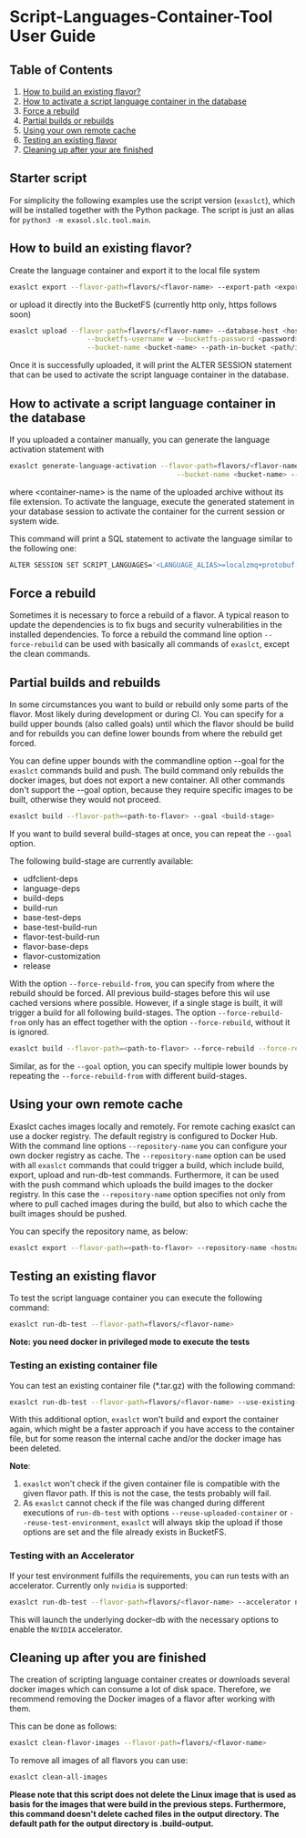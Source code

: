 # Script-Languages-Container-Tool User Guide

## Table of Contents

1. [How to build an existing flavor?](#how-to-build-an-existing-flavor)
2. [How to activate a script language container in the database](#how-to-activate-a-script-language-container-in-the-database)
3. [Force a rebuild](#force-a-rebuild)
4. [Partial builds or rebuilds](#partial-builds-and-rebuilds)
5. [Using your own remote cache](#using-your-own-remote-cache)
6. [Testing an existing flavor](#testing-an-existing-flavor)
7. [Cleaning up after your are finished](#cleaning-up-after-you-are-finished)

## Starter script

For simplicity the following examples use the script version (`exaslct`), which will be installed together with the Python package. The script is just an alias for `python3 -m exasol.slc.tool.main`.

## How to build an existing flavor?

Create the language container and export it to the local file system

```bash
exaslct export --flavor-path=flavors/<flavor-name> --export-path <export-path>
```

or upload it directly into the BucketFS (currently http only, https follows soon)

```bash
exaslct upload --flavor-path=flavors/<flavor-name> --database-host <hostname-or-ip> --bucketfs-port <port> \
                   --bucketfs-username w --bucketfs-password <password>  --bucketfs-name <bucketfs-name> \
                   --bucket-name <bucket-name> --path-in-bucket <path/in/bucket>
```

Once it is successfully uploaded, it will print the ALTER SESSION statement
that can be used to activate the script language container in the database.

## How to activate a script language container in the database

If you uploaded a container manually, you can generate the language activation statement with

```bash
exaslct generate-language-activation --flavor-path=flavors/<flavor-name> --bucketfs-name <bucketfs-name> \
                                         --bucket-name <bucket-name> --path-in-bucket <path/in/bucket> --container-name <container-name>
```

where \<container-name> is the name of the uploaded archive without its file extension. To activate the language, execute the generated statement in your database session to activate the container for the current session or system wide.

This command will print a SQL statement to activate the language similar to the following one:

```bash
ALTER SESSION SET SCRIPT_LANGUAGES='<LANGUAGE_ALIAS>=localzmq+protobuf:///<bucketfs-name>/<bucket-name>/<path-in-bucket>/<container-name>?lang=<language>#buckets/<bucketfs-name>/<bucket-name>/<path-in-bucket>/<container-name>/exaudf/exaudfclient[_py3]';
```

## Force a rebuild

Sometimes it is necessary to force a rebuild of a flavor.
A typical reason to update the dependencies is to
fix bugs and security vulnerabilities in the installed dependencies.
To force a rebuild the command line option `--force-rebuild` can be used
with basically all commands of `exaslct`, except the clean commands.

## Partial builds and rebuilds

In some circumstances you want to build or rebuild
only some parts of the flavor. Most likely during development or during CI.
You can specify for a build upper bounds (also called goals)
until which the flavor should be build and for rebuilds
you can define lower bounds from where the rebuild get forced.

You can define upper bounds with the commandline option --goal
for the `exaslct` commands build and push.
The build command only rebuilds the docker images,
but does not export a new container.
All other commands don't support the --goal option,
because they require specific images to be built,
otherwise they would not proceed.

```bash
exaslct build --flavor-path=<path-to-flavor> --goal <build-stage>
```

If you want to build several build-stages at once, you can repeat the `--goal` option.

The following build-stage are currently available:

* udfclient-deps
* language-deps
* build-deps
* build-run
* base-test-deps
* base-test-build-run
* flavor-test-build-run
* flavor-base-deps
* flavor-customization
* release


With the option `--force-rebuild-from`, you can specify from where the rebuild should be forced.
All previous build-stages before this wil use cached versions where possible.
However, if a single stage is built, it will trigger a build for all following build-stages.
The option `--force-rebuild-from` only has an effect together with the option `--force-rebuild`,
without it is ignored.

```bash
exaslct build --flavor-path=<path-to-flavor> --force-rebuild --force-rebuild-from <build-stage>
```

Similar, as for the `--goal` option, you can specify multiple lower bounds
by repeating the `--force-rebuild-from` with different build-stages.

## Using your own remote cache

Exaslct caches images locally and remotely.
For remote caching exaslct can use a docker registry.
The default registry is configured to Docker Hub.
With the command line options `--repository-name`
you can configure your own docker registry as cache.
The `--repository-name` option can be used with all
`exaslct` commands that could trigger a build,
which include build, export, upload and run-db-test commands.
Furthermore, it can be used with the push command which
uploads the build images to the docker registry.
In this case the `--repository-name` option specifies
not only from where to pull cached images during the build,
but also to which cache the built images should be pushed.

You can specify the repository name, as below:

```bash
exaslct export --flavor-path=<path-to-flavor> --repository-name <hostname>[:port]/<user>/<repository-name>
```

## Testing an existing flavor

To test the script language container you can execute the following command:

```bash
exaslct run-db-test --flavor-path=flavors/<flavor-name>
```

**Note: you need docker in privileged mode to execute the tests**

### Testing an existing container file

You can test an existing container file (*.tar.gz) with the following command:

```bash
exaslct run-db-test --flavor-path=flavors/<flavor-name> --use-existing-container <path-to-file>
```

With this additional option, `exaslct` won't build and export the container again, which might be a faster approach if you have access to the container file, but for some reason the internal cache and/or the docker image has been deleted.


**Note**:
1. `exaslct` won't check if the given container file is compatible with the given flavor path. If this is not the case, the tests probably will fail.
2. As `exaslct` cannot check if the file was changed during different executions of `run-db-test` with options `--reuse-uploaded-container` or `--reuse-test-environment`, `exaslct` will always skip the upload if those options are set and the file already exists in BucketFS.

### Testing with an Accelerator

If your test environment fulfills the requirements, you can run tests with an accelerator. Currently only `nvidia` is supported:
```bash
exaslct run-db-test --flavor-path=flavors/<flavor-name> --accelerator nvidia
```
This will launch the underlying docker-db with the necessary options to enable the `NVIDIA` accelerator.

## Cleaning up after you are finished

The creation of scripting language container creates or downloads several docker images
which can consume a lot of disk space. Therefore, we recommend removing the Docker images
of a flavor after working with them.

This can be done as follows:

```bash
exaslct clean-flavor-images --flavor-path=flavors/<flavor-name>
```

To remove all images of all flavors you can use:

```bash
exaslct clean-all-images
```

**Please note that this script does not delete the Linux image that is used as basis for the images that were build in the previous steps.
Furthermore, this command doesn't delete cached files in the output directory. The default path for the output directory is .build-output.**

